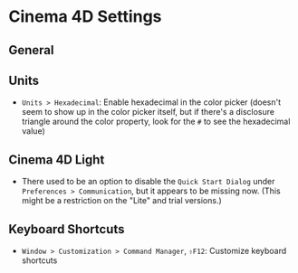 # Cinema 4D Settings

## General

## Units

- `Units > Hexadecimal`: Enable hexadecimal in the color picker (doesn't seem to show up in the color picker itself, but if there's a disclosure triangle around the color property, look for the `#` to see the hexadecimal value)

## Cinema 4D Light

- There used to be an option to disable the `Quick Start Dialog` under `Preferences > Communication`, but it appears to be missing now. (This might be a restriction on the "Lite" and trial versions.)

## Keyboard Shortcuts

- `Window > Customization > Command Manager`, `⇧F12`: Customize keyboard shortcuts
